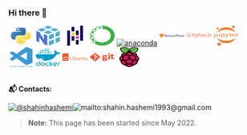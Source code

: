 ### Hi there 👋

<!--
**techsup93/techsup93** is a ✨ _special_ ✨ repository because its `README.md` (this file) appears on your GitHub profile.

Here are some ideas to get you started:

- 🔭 I’m currently working on ...
- 🌱 I’m currently learning ...
- 👯 I’m looking to collaborate on ...
- 🤔 I’m looking for help with ...
- 💬 Ask me about ...
- 📫 How to reach me: ...
- 😄 Pronouns: ...
- ⚡ Fun fact: ...
-->
<div dir="auto">
  <a target="_blank" rel="noopener noreferrer" href="https://github.com/devicons/devicon/blob/master/icons/python/python-original.svg"><img src="https://github.com/devicons/devicon/raw/master/icons/python/python-original.svg" title="Python" alt="Python" width="50" height="40" style="max-width: 100%;"></a> 
  <a target="_blank" rel="noopener noreferrer" href="https://github.com/devicons/devicon/blob/master/icons/numpy/numpy-original.svg"><img src="https://github.com/devicons/devicon/raw/master/icons/numpy/numpy-original.svg" title="Numpy" alt="Numpy" width="50" height="40" style="max-width: 100%;"></a> 
  <a target="_blank" rel="noopener noreferrer" href="https://github.com/devicons/devicon/blob/master/icons/pandas/pandas-original.svg"><img src="https://github.com/devicons/devicon/raw/master/icons/pandas/pandas-original.svg" title="Pandas" alt="Pandas" width="50" height="40" style="max-width: 100%;"></a> 
  <a target="_blank" rel="noopener noreferrer" href="https://github.com/devicons/devicon/blob/master/icons/anaconda/anaconda-original.svg"><img src="https://github.com/devicons/devicon/blob/master/icons/anaconda/anaconda-original.svg" title="anaconda" alt="anaconda" width="50" height="40" style="max-width: 100%;"></a> 
    <a target="_blank" rel="noopener noreferrer" href="[https://github.com/devicons/devicon/blob/master/icons/anaconda/anaconda-original.svg](https://github.com/devicons/devicon/blob/master/icons/scikitlearn/scikitlearn-original.svg)"><img src="[https://github.com/devicons/devicon/blob/master/icons/anaconda/anaconda-original.svg](https://github.com/devicons/devicon/blob/master/icons/scikitlearn/scikitlearn-original.svg)" title="anaconda" alt="anaconda" width="50" height="40" style="max-width: 100%;"></a>
  <a target="_blank" rel="noopener noreferrer" href="https://github.com/devicons/devicon/blob/master/icons/tensorflow/tensorflow-original-wordmark.svg"><img src="https://github.com/devicons/devicon/raw/master/icons/tensorflow/tensorflow-original-wordmark.svg" title="Tensorflow" alt="Tensorflow" width="50" height="40" style="max-width: 100%;"></a> 
  <a target="_blank" rel="noopener noreferrer" href="https://github.com/devicons/devicon/blob/master/icons/pytorch/pytorch-plain-wordmark.svg"><img src="https://github.com/devicons/devicon/raw/master/icons/pytorch/pytorch-plain-wordmark.svg" title="Pytorch" alt="Pytorch" width="50" height="40" style="max-width: 100%;"></a> 
  <a target="_blank" rel="noopener noreferrer" href="https://github.com/devicons/devicon/blob/master/icons/jupyter/jupyter-plain-wordmark.svg"><img src="https://github.com/devicons/devicon/raw/master/icons/jupyter/jupyter-plain-wordmark.svg" title="Jupyter" alt="Jupyter" width="50" height="40" style="max-width: 100%;"></a> 
  <a target="_blank" rel="noopener noreferrer" href="https://github.com/devicons/devicon/blob/master/icons/vscode/vscode-plain-wordmark.svg"><img src="https://github.com/devicons/devicon/raw/master/icons/vscode/vscode-plain-wordmark.svg" title="vscode" alt="vscode" width="50" height="40" style="max-width: 100%;"></a> 
  <a target="_blank" rel="noopener noreferrer" href="https://github.com/devicons/devicon/blob/master/icons/docker/docker-plain-wordmark.svg"><img src="https://github.com/devicons/devicon/raw/master/icons/docker/docker-plain-wordmark.svg" title="Docker" alt="Docker" width="50" height="40" style="max-width: 100%;"></a> 
  <a target="_blank" rel="noopener noreferrer" href="https://github.com/devicons/devicon/blob/master/icons/ubuntu/ubuntu-plain-wordmark.svg"><img src="https://github.com/devicons/devicon/raw/master/icons/ubuntu/ubuntu-plain-wordmark.svg" title="Ubuntu" alt="Ubuntu" width="50" height="40" style="max-width: 100%;"></a> 
  <a target="_blank" rel="noopener noreferrer" href="https://github.com/devicons/devicon/blob/master/icons/git/git-plain-wordmark.svg"><img src="https://github.com/devicons/devicon/raw/master/icons/git/git-plain-wordmark.svg" title="git" alt="git" width="50" height="40" style="max-width: 100%;"></a>
  <a target="_blank" rel="noopener noreferrer" href="https://github.com/devicons/devicon/blob/master/icons/raspberrypi/raspberrypi-original.svg"><img src="https://github.com/devicons/devicon/blob/master/icons/raspberrypi/raspberrypi-original.svg" title="git" alt="git" width="50" height="40" style="max-width: 100%;"></a> 
</div>
<br>
<p dir="auto"><strong><g-emoji class="g-emoji" alias="mailbox_with_mail" fallback-src="https://github.githubassets.com/images/icons/emoji/unicode/1f4ec.png">📬</g-emoji> Contacts:</strong></p>
<p dir="auto"><a href="https://www.linkedin.com/in/shahinhashemi/" rel="nofollow"><img src="https://img.icons8.com/fluency/48/000000/linkedin.png" alt="@shahinhashemi" title="@shahinhashemi" data-canonical-src="https://img.icons8.com/fluency/48/000000/linkedin.png" style="max-width: 100%;"></a><a><img src="https://img.icons8.com/fluency/48/000000/apple-mail.png" alt="mailto:shahin.hashemi1993@gmail.com" title="shahin.hashemi1993@gmail.com" data-canonical-src="https://img.icons8.com/fluency/48/000000/apple-mail.png" style="max-width: 100%;"></a></p>
<blockquote>
<p dir="auto"><strong>Note:</strong> This page has been started since May 2022.</p>
</blockquote>
</article>
  </div>
</div>
